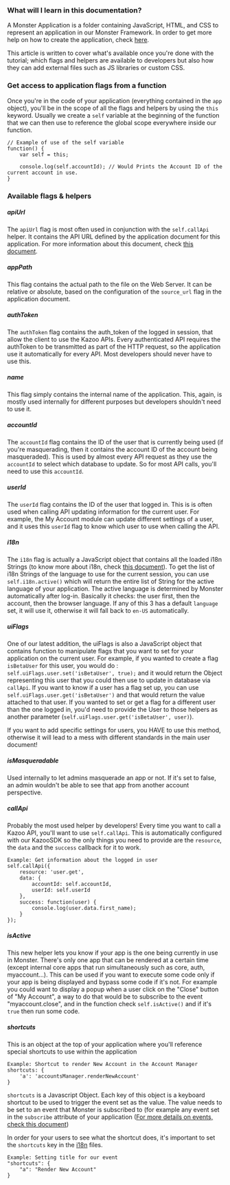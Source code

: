 ### What will I learn in this documentation?
A Monster Application is a folder containing JavaScript, HTML, and CSS to represent an application in our Monster Framework. In order to get more help on how to create the application, check [here][tutorial].

This article is written to cover what's available once you're done with the tutorial; which flags and helpers are available to developers but also how they can add external files such as JS libraries or custom CSS.

### Get access to application flags from a function
Once you're in the code of your application (everything contained in the `app` object), you'll be in the scope of all the flags and helpers by using the `this` keyword. Usually we create a `self` variable at the beginning of the function that we can then use to reference the global scope everywhere inside our function.

	// Example of use of the self variable
	function() {
		var self = this;

		console.log(self.accountId); // Would Prints the Account ID of the current account in use.
	}

### Available flags & helpers
##### apiUrl

The `apiUrl` flag is most often used in conjunction with the `self.callApi` helper. It contains the API URL defined by the application document for this application. For more information about this document, check [this document][appstore].

##### appPath

This flag contains the actual path to the file on the Web Server. It can be relative or absolute, based on the configuration of the `source_url` flag in the application document.

##### authToken

The `authToken` flag contains the auth_token of the logged in session, that allow the client to use the Kazoo APIs. Every authenticated API requires the authToken to be transmitted as part of the HTTP request, so the application use it automatically for every API. Most developers should never have to use this.

##### name

This flag simply contains the internal name of the application. This, again, is mostly used internally for different purposes but developers shouldn't need to use it.

##### accountId

The `accountId` flag contains the ID of the user that is currently being used (if you're masquerading, then it contains the account ID of the account being masqueraded). This is used by almost every API request as they use the `accountId` to select which database to update. So for most API calls, you'll need to use this `accountId`.

##### userId

The `userId` flag contains the ID of the user that logged in. This is is often used when calling API updating information for the current user. For example, the My Account module can update different settings of a user, and it uses this `userId` flag to know which user to use when calling the API.

##### i18n

The `i18n` flag is actually a JavaScript object that contains all the loaded i18n Strings (to know more about i18n, check [this document][i18n]).
To get the list of i18n Strings of the language to use for the current session, you can use `self.i18n.active()` which will return the entire list of String for the active language of your application. The active language is determined by Monster automatically after log-in. Basically it checks: the user first, then the account, then the browser language. If any of this 3 has a default `language` set, it will use it, otherwise it will fall back to `en-US` automatically.

##### uiFlags

One of our latest addition, the uiFlags is also a JavaScript object that contains function to manipulate flags that you want to set for your application on the current user. For example, if you wanted to create a flag `isBetaUser` for this user, you would do : `self.uiFlags.user.set('isBetaUser', true);` and it would return the Object representing this user that you could then use to update in database via `callApi`. If you want to know if a user has a flag set up, you can use `self.uiFlags.user.get('isBetaUser')` and that would return the value attached to that user. If you wanted to set or get a flag for a different user than the one logged in, you'd need to provide the User to those helpers as another parameter (`self.uiFlags.user.get('isBetaUser', user)`).

If you want to add specific settings for users, you HAVE to use this method, otherwise it will lead to a mess with different standards in the main user document!

##### isMasqueradable

Used internally to let admins masquerade an app or not. If it's set to false, an admin wouldn't be able to see that app from another account perspective.


##### callApi

Probably the most used helper by developers! Every time you want to call a Kazoo API, you'll want to use `self.callApi`. This is automatically configured with our KazooSDK so the only things you need to provide are the `resource`, the `data` and the `success` callback for it to work.

	Example: Get information about the logged in user
	self.callApi({
		resource: 'user.get',
		data: {
			accountId: self.accountId,
			userId: self.userId
		},
		success: function(user) {
			console.log(user.data.first_name);
		}
	});

##### isActive

This new helper lets you know if your app is the one being currently in use in Monster. There's only one app that can be rendered at a certain time (except internal core apps that run simultaneously such as core, auth, myaccount...). This can be used if you want to execute some code only if your app is being displayed and bypass some code if it's not. For example you could want to display a popup when a user click on the "Close" button of "My Account", a way to do that would be to subscribe to the event "myaccount.close", and in the function check `self.isActive()` and if it's `true` then run some code.

##### shortcuts

This is an object at the top of your application where you'll reference special shortcuts to use within the application

	Example: Shortcut to render New Account in the Account Manager
	shortcuts: {
		'a': 'accountsManager.renderNewAccount'
	}

`shortcuts` is a Javascript Object. Each key of this object is a keyboard shortcut to be used to trigger the event set as the value. The value needs to be set to an event that Monster is subscribed to (for example any event set in the `subscribe` attribute of your application ([For more details on events, check this document][events])

In order for your users to see what the shortcut does, it's important to set the `shortcuts` key in the [i18n][i18n] files.

	Example: Setting title for our event
	"shortcuts": {
		"a": "Render New Account"
	}

[appstore]: appstore.md
[i18n]: internationalization.md
[tutorial]: tutorial.md
[events]: events.md
